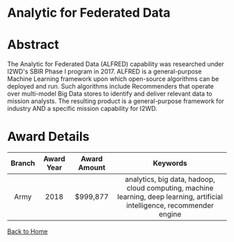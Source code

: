 
Analytic for Federated Data
===========================

# Abstract


The Analytic for Federated Data (ALFRED) capability was researched under I2WD's SBIR Phase I program in 2017. ALFRED is a general-purpose Machine Learning framework upon which open-source algorithms can be deployed and run. Such algorithms include Recommenders that operate over multi-model Big Data stores to identify and deliver relevant data to mission analysts. The resulting product is a general-purpose framework for industry AND a specific mission capability for I2WD.  

# Award Details

|Branch|Award Year|Award Amount|Keywords|
| :---: | :---: | :---: | :---: |
|Army|2018|$999,877|analytics, big data, hadoop, cloud computing, machine learning, deep learning, artificial intelligence, recommender engine|
  
  


[Back to Home](https://github.com/chrischow/dod_sbir_awards#1094)